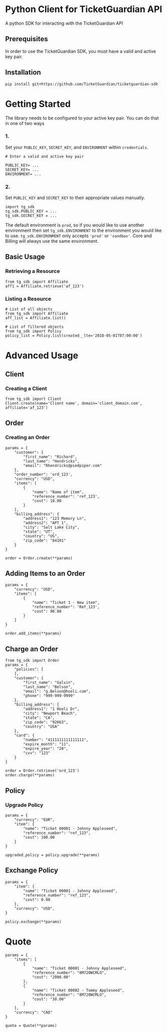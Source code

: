 # Python Client for TicketGuardian API

A python SDK for interacting with the TicketGuardian API


## Prerequisites

In order to use the TicketGuardian SDK, you must have a valid and active key pair.


## Installation

```
pip install git+https://github.com/TicketGuardian/ticketguardian-sdk
```


# Getting Started

The library needs to be configured to your active key pair. You can do that in one of two ways
### 1.
Set your `PUBLIC_KEY`, `SECRET_KEY`, and `ENVIRONMENT` within `credentials`.
```
# Enter a valid and active key pair

PUBLIC_KEY= ...
SECRET_KEY= ...
ENVIRONMENT= ...
```
### 2.
Set `PUBLIC_KEY` and `SECRET_KEY` to their appropriate values manually.
```
import tg_sdk
tg_sdk.PUBLIC_KEY = ...
tg_sdk.SECRET_KEY = ...
```

The default environment is `prod`, so if you would like to use another environment then set `tg_sdk.ENVIRONMENT` to the environment you would like to use.
`tg_sdk.ENVIRONMENT` only accepts `'prod'` or `'sandbox'`. Core and Billing will always use the same environment.

## Basic Usage

### Retrieving a Resource
```
from tg_sdk import Affiliate
aff1 = Affiliate.retrieve('af_123')
```

### Listing a Resource
```
# List of all objects
from tg_sdk import Affiliate
aff_list = Affiliate.list()

# List of filtered objects
from tg_sdk import Policy
policy_list = Policy.list(created__lte='2018-05-01T07:00:00')
```

# Advanced Usage

## Client
### Creating a Client
```
from tg_sdk import Client
Client.create(name='Client name', domain='client_domain.com', affiliate='af_123')
```

## Order
### Creating an Order
```
params = {
    "customer": {
        "first_name": "Richard",
        "last_name": "Hendricks",
        "email": "Rhendricks@piedpiper.com"
    },
    "order_number": 'ord_123',
    "currency": "USD",
    "items": [
        {
            "name": "Name of item",
            "reference_number": 'ref_123',
            "cost": 10.00
        }
    ],
    "billing_address": {
        "address1": "123 Memory Ln",
        "address2": "APT 1",
        "city": "Salt Lake City",
        "state": "UT",
        "country": "US",
        "zip_code": "84101"
    }
}

order = Order.create(**params)
```

## Adding Items to an Order
```
params = {
    "currency": "USD",
    "items": [
        {
            "name": "Ticket 1 - New item",
            "reference_number": 'Ref_123',
            "cost": 90.00
        }
    ]
}

order.add_items(**params)
```

## Charge an Order
```
from tg_sdk import Order
params = {
    "policies": [
    ],
    "customer": {
        "first_name": "Galvin",
        "last_name": "Belson",
        "email": "g.Belson@hooli.com",
        "phone": "999-999-9999"
    },
    "billing_address": {
        "address1": "1 Hooli Dr",
        "city": "Newport Beach",
        "state": "CA",
        "zip_code": "92663",
        "country": "USA"
    },
    "card": {
        "number": "4111111111111111",
        "expire_month": "11",
        "expire_year": "20",
        "cvv": "123"
    }
}

order = Order.retrieve('ord_123')
order.charge(**params)
```


## Policy
### Upgrade Policy
```
params = {
    "currency": "EUR",
    "item": {
        "name": "Ticket 00001 - Johnny Appleseed",
        "reference_number": "ref_123",
        "cost": 100.00
    }
}

upgraded_policy = policy.upgrade(**params)
```

## Exchange Policy
```
params = {
    "item": {
        "name": "Ticket 00001 - Johnny Appleseed",
        "reference_number": "ref_123",
        "cost": 0.90
    },
    "currency": "USD",
}

policy.exchange(**params)
```

# Quote
```
params = {
    "items": [
        {
            "name": "Ticket 00001 - Johnny Appleseed",
            "reference_number": "8M720WCMLO",
            "cost": "2000.00"
        },
        {
            "name": "Ticket 00002 - Tommy Appleseed",
            "reference_number": "8M720WCMLO",
            "cost": "30.00"
        }
    ],
    "currency": "CAD"
}

quote = Quote(**params)
```
